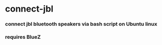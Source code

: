 # connect-jbl

### connect jbl bluetooth speakers via bash script on Ubuntu linux
### requires BlueZ

